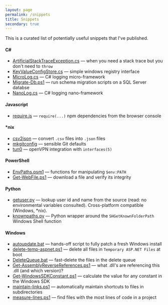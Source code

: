 ```yaml
---
layout: page
permalink: /snippets
title: Snippets
secondary: true
---
```


This is a curated list of potentially useful snippets that I've published.

<h4>C#</h4>

- [ArtificialStackTraceException.cs](https://gist.github.com/mkropat/afc501468d669c97f027b52c3adc10b5) — when you need a stack trace but you don't need to `throw`
- [KeyValueConfigStore.cs](https://gist.github.com/mkropat/abf0f1235f0c76034733) — simple windows registry interface
- [MicroLog.cs](https://gist.github.com/mkropat/efa2b76272f900774f27) — C# logging micro-framework
- [Migrate-Db.ps1](https://gist.github.com/mkropat/1ba7ffd1d14f55f63fb3) — run schema migration scripts on a SQL Server databse
- [NanoLog.cs](https://gist.github.com/mkropat/8111690ee4b6fce62620) — C# logging nano-framework

#### Javascript

- [require.js](https://gist.github.com/mkropat/c25ef5fc57d75a042868e6a160c175cf) — `require(...)` npm dependencies from the browser console

#### *nix

- [csv2json](https://gist.github.com/mkropat/1fdde16aafe3b769bd1b) — convert `.csv` files into `.json` files
- [mkgitconfig](https://gist.github.com/mkropat/473c5515477e2eb7e008) — sensible Git defaults
- [tun0](https://gist.github.com/mkropat/5b3031fbc35f464ebea8) — openVPN integration with `interfaces(5)`

#### PowerShell

- [EnvPaths.psm1](https://gist.github.com/mkropat/c1226e0cc2ca941b23a9) — functions for manipulating `$env:PATH`
- [Get-WebFile.ps1](https://gist.github.com/mkropat/16c5cf675faf29140e76ca72f0b4c0cf) — download a file and verify its integrity

#### Python

- [getuser.py](https://gist.github.com/mkropat/7559409) — lookup user id and name from the source (read: no environmental variables consulted). Cross-platform compatible (Windows, *nix).
- [knownpaths.py](https://gist.github.com/mkropat/7550097) — Python wrapper around the `SHGetKnownFolderPath` Windows Shell function

#### Windows

- [autoupdate.bat](https://gist.github.com/mkropat/d0f6135d1e754a16b980) — hands-off script to fully patch a fresh Windows install
- [delete-temp-aspnet.ps1](https://gist.github.com/mkropat/8eaf13fb3dc76f4b7626) — delete all files in `Temporary ASP.NET Files` at boot
- [DeleteQueue.bat](https://gist.github.com/mkropat/8d385f15936876ac151d) — fast-delete the files in the delete queue
- [Get-AssemblyReverseReferences.ps1](https://gist.github.com/mkropat/fa8b03dbcff8b9184b20) — what .dll's are referencing this .dll (and which version)?
- [Get-WindowsSDKConstant.ps1](https://gist.github.com/mkropat/d8b744c994eaa59493648f8795d9dde8) — calculate the value for any constant in the Windows SDK
- [maintain-links.ps1](https://gist.github.com/mkropat/fa0bc9179c0610b84543) — automatically maintain shortcuts to files in subdirectories
- [measure-lines.ps1](https://gist.github.com/mkropat/c7741d92fb3ab580f332) — find files with the most lines of code in a project
